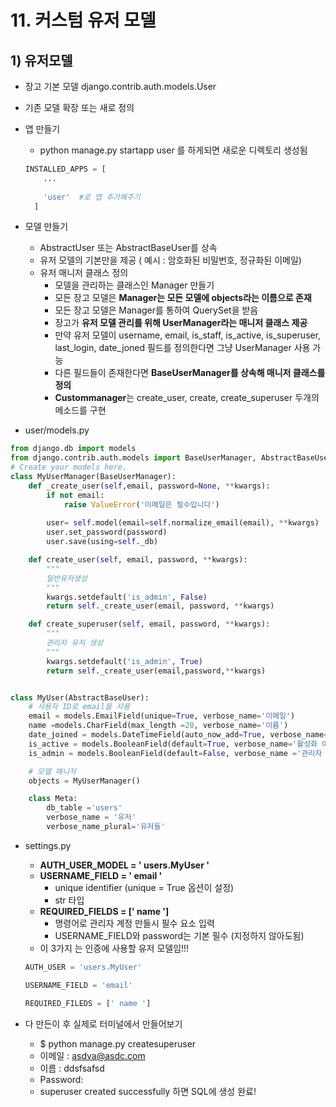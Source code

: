 # 11. 커스텀 유저 모델

## 1) 유저모델

- 장고 기본 모델 django.contrib.auth.models.User
- 기존 모델 확장 또는 새로 정의

- 앱 만들기

  - python manage.py startapp user     를 하게되면 새로운 디렉토리 생성됨

  ```python
  INSTALLED_APPS = [
      ...
      
      'user'  #로 앱 추가해주기
  	]
  ```

- 모델 만들기
  - AbstractUser 또는 AbstractBaseUser를 상속
  - 유저 모델의 기본만을 제공 ( 예시 : 암호화된 비밀번호, 정규화된 이메일)
  - 유저 매니저 클래스 정의
    - 모델을 관리하는 클래스인 Manager 만들기
    - 모든 장고 모델은 **Manager는 모든 모델에 objects라는 이름으로 존재**
    - 모든 장고 모델은 Manager를 통하여 QuerySet을 받음
    - 장고가 **유저 모델 관리를 위해 UserManager라는 매니저 클래스 제공**
    - 만약 유저 모델이 username, email, is_staff, is_active, is_superuser, last_login, date_joned 필드를 정의한다면 그냥 UserManager 사용 가능
    - 다른 필드들이 존재한다면 **BaseUserManager를 상속해 매니저 클래스를 정의**
    - **Custommanager**는 create_user, create, create_superuser 두개의 메소드를 구현
- user/models.py

```python
from django.db import models
from django.contrib.auth.models import BaseUserManager, AbstractBaseUser
# Create your models here.
class MyUserManager(BaseUserManager):
    def _create_user(self,email, password=None, **kwargs):
        if not email:
            raise ValueError('이메일은 필수입니다')
        
        user= self.model(email=self.normalize_email(email), **kwargs)
        user.set_password(password)
        user.save(using=self._db)

    def create_user(self, email, password, **kwargs):
        """
        일반유저생성
        """
        kwargs.setdefault('is_admin', False)
        return self._create_user(email, password, **kwargs)

    def create_superuser(self, email, password, **kwargs):
        """
        관리자 유저 생성
        """
        kwargs.setdefault('is_admin', True)
        return self._create_user(email,password,**kwargs)


class MyUser(AbstractBaseUser):
    # 사용자 ID로 email을 사용
    email = models.EmailField(unique=True, verbose_name='이메일')
    name =models.CharField(max_length =20, verbose_name='이름')
    date_joined = models.DateTimeField(auto_now_add=True, verbose_name='가입일')
    is_active = models.BooleanField(default=True, verbose_name='활성화 여부')
    is_admin = models.BooleanField(default=False, verbose_name ='관리자 여부')

    # 모델 매니저
    objects = MyUserManager()

    class Meta:
        db_table ='users'
        verbose_name = '유저'
        verbose_name_plural='유저들'
```

- settings.py

  - **AUTH_USER_MODEL = ' users.MyUser '**
  - **USERNAME_FIELD = ' email '**
    - unique identifier (unique = True 옵션이 설정)
    - str 타입
  - **REQUIRED_FIELDS = [' name ']**
    - 명령어로 관리자 계정 만들시 필수 요소 입력
    - USERNAME_FIELD와 password는 기본 필수 (지정하지 않아도됨)
  - 이 3가지 는 인증에 사용할 유저 모델임!!!

  ```python
  AUTH_USER = 'users.MyUser'
  
  USERNAME_FIELD = 'email'
  
  REQUIRED_FILEDS = [' name ']
  ```

- 다 만든이 후  실제로 터미널에서 만들어보기
  - $ python manage.py createsuperuser
  - 이메일 : asdva@asdc.com
  - 이름 : ddsfsafsd
  - Password: 
  - superuser created successfully  하면 SQL에 생성 완료!